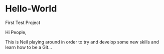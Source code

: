 # Hello-World
First Test Project


Hi People,

This is Neil playing around in order to try and develop some new skills and learn how to be a Git... 
